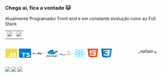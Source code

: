 <h3>Chega ai, fica a vontade 🐱</h3>
<p> Atualmente Programador Front end e em constante evolução rumo ao Full Stack
<table align="center">
  <tr><td>
  <a href="https://github.com/Rafael-Bonin">
  <img height="180em" src="https://github-readme-stats.vercel.app/api?username=Rafael-Bonin&show_icons=true&theme=nightowl&include_all_commits=true&count_private=true"/>
   </td>
    <td>
  <img height="180em" src="https://github-readme-stats.vercel.app/api/top-langs/?username=Rafael-Bonin&layout=compact&langs_count=7&theme=nightowl"/>
    </td?</tr>
</table>
<div style="display: inline_block"><br>
  <img align="center" alt="JavaScript" height="30" width="40" src="https://raw.githubusercontent.com/devicons/devicon/master/icons/javascript/javascript-plain.svg">
  <img align="center" alt="TypeScript" height="30" width="40" src="https://raw.githubusercontent.com/devicons/devicon/master/icons/typescript/typescript-plain.svg">
  <img align="center" alt="Node.js" height="30" width="40" src="https://raw.githubusercontent.com/devicons/devicon/master/icons/nodejs/nodejs-original-wordmark.svg">
   <img align="center" alt="Docker" height="30" width="40" src="https://raw.githubusercontent.com/devicons/devicon/master/icons/docker/docker-original-wordmark.svg">
  <img align="center" alt="MySql" height="30" width="40" src="https://raw.githubusercontent.com/devicons/devicon/master/icons/mysql/mysql-original-wordmark.svg">
  <img align="center" alt="React" height="30" width="40" src="https://raw.githubusercontent.com/devicons/devicon/master/icons/react/react-original.svg">
  <img align="center" alt="HTML" height="30" width="40" src="https://raw.githubusercontent.com/devicons/devicon/master/icons/html5/html5-original.svg">
  <img align="center" alt="CSS" height="30" width="40" src="https://raw.githubusercontent.com/devicons/devicon/master/icons/css3/css3-original.svg">
  <img align="right" alt="Rafael-pic" height="150" style="border-radius:50px;" src="https://cdn.discordapp.com/attachments/789943564367822878/967857879816228964/c9145541-d400-4c26-8442-21876a1c8887.JPG">
</div>
  
  ##
 
<div> 
  <a href="https://www.instagram.com/lilraffbonin/" target="_blank"><img src="https://img.shields.io/badge/-Instagram-%23E4405F?style=for-the-badge&logo=instagram&logoColor=white" target="_blank"></a>
  <a href = "mailto:rafalyf11@gmail.com"><img src="https://img.shields.io/badge/Gmail-D14836?style=for-the-badge&logo=gmail&logoColor=white" target="_blank"></a>
  <a href="https://www.linkedin.com/in/rafael11bonin" target="_blank"><img src="https://img.shields.io/badge/-LinkedIn-%230077B5?style=for-the-badge&logo=linkedin&logoColor=white" target="_blank"></a> 
</div>
